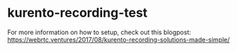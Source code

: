 # kurento-recording-test

For more information on how to setup, 
check out this blogpost: https://webrtc.ventures/2017/08/kurento-recording-solutions-made-simple/
